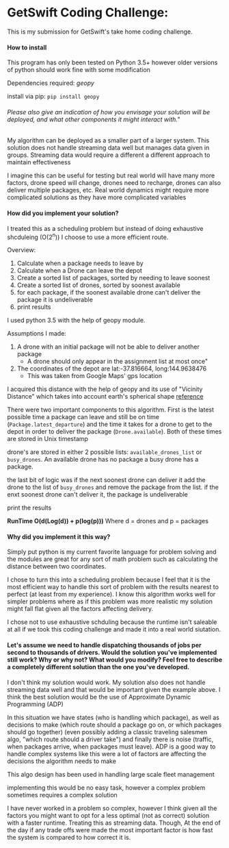 # GetSwift Coding Challenge:

This is my submission for GetSwift's take home coding challenge. 

#### How to install

This program has only been tested on Python 3.5+ however older versions of python should work fine with some modification

Dependencies required:
*geopy*

install via pip: `pip install geopy`

###### Please also give an indication of how you envisage your solution will be deployed, and what other components it might interact with."

My algorithm can be deployed as a smaller part of a larger system. This solution does not handle streaming data well
but manages data given in groups. Streaming data would require a different a different approach to maintain effectiveness

I imagine this can be useful for testing but real world will have many more factors, drone speed will change, drones 
need to recharge, drones can also deliver multiple packages, etc. Real world dynamics might require more complicated 
solutions as they have more complicated variables

#### How did you implement your solution?


I treated this as a scheduling problem but instead of doing exhaustive shcduleing (O(2<sup>n</sup>)) I choose to use a 
more efficient route. 

Overview:
1. Calculate when a package needs to leave by
2. Calculate when a Drone can leave the depot
3. Create a sorted list of packages, sorted by needing to leave soonest
4. Create a sorted list of drones, sorted by soonest available
5. for each package, if the soonest  available drone can't deliver the package it is undeliverable
6. print results



I used python 3.5 with the help of geopy module. 

Assumptions I made:
1. A drone with an initial package will not be able to deliver another package
    * A drone should only appear in the assignment list at most once"
2. The coordinates of the depot are lat:-37.816664, long:144.9638476
    * This was taken from Google Maps' gps location

I acquired this distance with the help of geopy and its use of "Vicinity Distance" which takes into account earth's
 spherical shape [reference](https://geopy.readthedocs.io/en/1.10.0/#module-geopy.distance "Geopy Docs")
 
 
There were two important components to this algorithm. First is the latest possible time a package can leave and still be 
on time (`Package.latest_departure`) and the time it takes for a drone to get to the depot in order to deliver the package
(`Drone.available`). Both of these times are stored in Unix timestamp

drone's are stored in either 2 possible lists: `available_drones_list` or `busy_drones`. An available drone has no package
a busy drone has a package. 

the last bit of logic was if the next soonest drone can deliver it add the drone to the list of `busy_drones` and remove 
the package from the list. if the enxt soonest drone can't deliver it, the package is undeliverable


print the results

**RunTime O(d(Log(d)) + p(log(p)))** Where d = drones and p = packages



#### Why did you implement it this way?

Simply put python is my current favorite language for problem solving and the modules are great for any sort of math problem
such as calculating the distance between two coordinates. 

I chose to turn this into a scheduling problem because I feel that it is the most efficient way to handle this sort of problem
with the results nearest to perfect (at least from my experience). I know this algorithm works well for simpler problems where as if this 
problem was more realistic my solution might fall flat given all the factors affecting delivery. 
 
I chose not to use exhaustive schduling because the runtime isn't saleable at all if we took this coding challenge and
 made it into a real world siutation. 
 
#### Let's assume we need to handle dispatching thousands of jobs per second to thousands of drivers. Would the solution you've implemented still work? Why or why not? What would you modify? Feel free to describe a completely different solution than the one you've developed.

I don't think my solution would work. My solution also does not handle streaming data well and that would be important given
the example above. I think the best solution would be the use of Approximate Dynamic Programming (ADP) 

In this situation we have states (who is handling which package), as well as decisions to make (which route should 
a package go on, or which packages should go together) (even possibly adding a classic traveling salesmen algo, "which 
route should a driver take") and finally there is noise (traffic, when packages arrive, when packages must leave). ADP 
is a good way to handle complex systems like this were a lot of factors are affecting the decisions the algorithm needs to make

This algo design has been used in handling large scale fleet management

implementing this would be no easy task, however a complex problem sometimes requires a complex solution

I have never worked in a problem so complex, however I think given all the factors you might want to opt for a less 
optimal (not as correct) solution with a faster runtime. Treating this as streaming data. Though, At the end of the day 
if any trade offs were made the most important factor is how fast the system is compared to how correct it is. 






